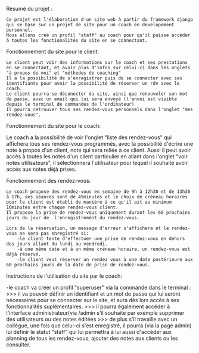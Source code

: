 
Résumé du projet :

    Ce projet est l'élaboration d'un site web à partir du framework django qui se base sur un projet de site pour un coach en developement personnel.
    Nous allons créé un profil "staff" au coach pour qu'il puisse accéder à toutes les fonctionalités du site en se connectant.
    
Fonctionnement du site pour le client:
    
    Le client peut voir des informations sur le coach et ses prestations en se connectant, et avoir plus d'infos sur celui-ci dans les onglets "à propos de moi" et "méthodes de coaching"
    Il a la possibilité de s'enregistrer puis de se connecter avec ses identifiants pour avoir la possibilité de réserver un rdv avec le coach.
    Le client pourra se déconecter du site, ainsi que renouveler son mot de passe, avec un email qui lui sera envoyé (l'envoi est visible depuis le terminal de commandes de l'ordinateur) 
    Il pourra retrouver tous ses rendez-vous personnels dans l'onglet "mes rendez-vous".
    
Fonctionnement du site pour le coach:

Le coach a la possibilité de voir l'onglet "liste des rendez-vous" qui affichera tous ses rendez-vous programmés, avec la possibilité d'écrire une note à propos d'un client, note qui sera reliée à ce client.
Aussi il peut avoir accés à toutes les notes d'un client particulier en allant dans l'onglet "voir notes utilisateurs", il sélectionnera l'utilisateur pour lequel il souhaite avoir accés aux notes déjà prises.


Fonctionnement des rendez-vous:
    
    Le coach propose des rendez-vous en semaine de 9h à 12h30 et de 13h30 à 17h, ses séances sont de 45minutes et le choix de créneau horaires pour le client est établi de manière à ce qu'il ait au minimum 10minutes entre chaque rendez-vous client.
    Il propose la prise de rendez-vous uniquement durant les 60 prochains jours du jour de  l'enregistrement du rendez-vous.
    
    Lors de la réservation, un message d'erreur s'affichera et le rendez-vous ne sera pas enregistré si:
        -le client tente d'effectuer une prise de rendez-vous en dehors des jours allant du lundi au vendredi.
        -à une même date et à un même créneau horaire, un rendez-vous est déjà réservé.
        -le client veut réserver un rendez vous à une date postérieure aux 60 prochains jours de la date de prise de rendez-vous.
    

Instructions de l'utilisation du site par le coach:

  -le coach va créer un profil "superuser" via la commande dans le terminal : <python manage.py createsuperuser> 
    >>> il va pouvoir définir un identifiant et un mot de passe qui lui seront nécessaires pour se connecter sur le site, et aura dés lors accés à ses fonctionnalités suplémentaires.
    >>> il pourra également accéder à l'interface administrateur(via <site>/admin s'il souhaite par exemple supprimer des utilisateurs ou des notes éditées
    >>> de plus s'il travaille avec un collégue, une fois que celui-ci s'est enregistré, il pourra (via la page admin) lui définir le statut "staff" qui lui permettra à lui aussi d'accéder aux planning de tous les rendez-vous, ajouter des notes aux clients ou les consulter. 

    
    
